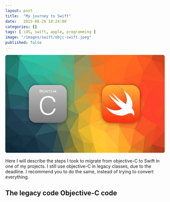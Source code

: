 ```yaml
---
layout: post
title:  "My journey to Swift"
date:   2015-08-26 10:24:00
categories: []
tags: [ iOS, swift, apple, programming ]
image: "/images/swift/objc-swift.jpeg"
published: false
---
```


![objc2swift](/images/swift/objc-swift.jpeg)

Here I will describe the steps I took to migrate from objective-C to Swift in one of my projects.
I still use objective-C in legacy classes, due to the deadline. I recommend you to do the same, instead of trying to convert everything.

## The legacy code Objective-C code



